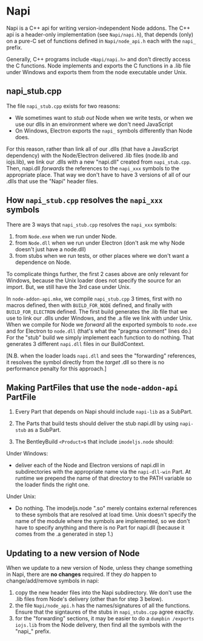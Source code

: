 # Napi

Napi is a C++ api for writing version-independent Node addons. The C++ api is a header-only implementation (see `Napi/napi.h`), that depends (only) on a pure-C set of functions defined in `Napi/node_api.h` each with the `napi_` prefix.

Generally, C++ programs include `<Napi/napi.h>` and don't directly access the C functions. Node implements and exports the C functions in a .lib file under Windows and exports them from the node executable under Unix.

## napi_stub.cpp

The file `napi_stub.cpp` exists for two reasons:

- We sometimes want to *stub out* Node when we write tests, or when we use our dlls in an environment where we don't need JavaScript
- On Windows, Electron exports the `napi_` symbols differently than Node does.

For this reason, rather than link all of our .dlls (that have a JavaScript dependency) with the Node/Electron delivered .lib files (node.lib and iojs.lib), we link our .dlls with a new "napi.dll" created from `napi_stub.cpp`. Then, napi.dll *forwards* the references to the `napi_xxx` symbols to the appropriate place. That way we don't have to have 3 versions of all of our .dlls that use the "Napi" header files.

## How `napi_stub.cpp` resolves the `napi_xxx` symbols

There are 3 ways that `napi_stub.cpp` resolves the `napi_xxx` symbols:

1. from `Node.exe` when we run under Node.
2. from `Node.dll` when we run under Electron (don't ask me why Node doesn't just have a node.dll)
3. from stubs when we run tests, or other places where we don't want a dependence on Node.

To complicate things further, the first 2 cases above are only relevant for Windows, because the Unix loader does not specify the source for an import. But, we still have the 3rd case under Unix.

In `node-addon-api.mke`, we compile `napi_stub.cpp` 3 times, first with no macros defined, then with `BUILD_FOR_NODE` defined, and finally with `BUILD_FOR_ELECTRON` defined. The first build generates the .lib file that we use to link our .dlls under Windows, and the .a file we link with under Unix. When we compile for Node we *forward* all the exported symbols to `node.exe` and for Electron to `node.dll` (that's what the "pragma comment" lines do.) For the "stub" build we simply implement each function to do nothing. That generates 3 different `napi.dll` files in our BuildContext.

[N.B. when the loader loads `napi.dll` and sees the "forwarding" references, it resolves the symbol directly from the *target* .dll so there is no performance penalty for this approach.]

## Making PartFiles that use the `node-addon-api` PartFile

1. Every Part that depends on Napi should include `napi-lib` as a SubPart.

2. The Parts that build tests should deliver the stub napi.dll by using `napi-stub` as a SubPart.

3. The BentleyBuild `<Product>`s that include `imodeljs.node` should:

Under Windows:

- deliver each of the Node and Electron versions of napi.dll in subdirectories with the appropriate name via the `napi-dll-win` Part. At runtime we prepend the name of that directory to the PATH variable so the loader finds the right one.

Under Unix:

- Do nothing. The imodeljs.node ".so" merely contains external references to these symbols that are resolved at load time. Unix doesn't specify the name of the module where the symbols are implemented, so we don't have to specify anything and there is no Part for napi.dll (because it comes from the .a generated in step 1.)

## Updating to a new version of Node

When we update to a new version of Node, unless they change something in Napi, there are **no changes** required. If they *do* happen to change/add/remove symbols in napi:

 1. copy the new header files into the Napi subdirectory. We don't use the .lib files from Node's delivery (other than for step 3 below).
 2. the file `Napi/node_api.h` has the names/signatures of all the functions. Ensure that the signtaures of the stubs in `napi_stubs.cpp` agree exactly.
 3. for the "forwarding" sections, it may be easier to do a `dumpbin /exports iojs.lib` from the Node delivery, then find all the symbols with the "napi_" prefix.
